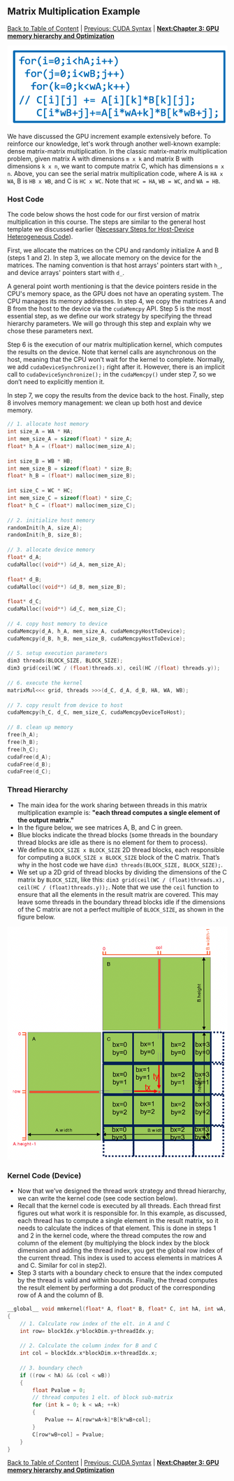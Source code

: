 ## Matrix Multiplication Example
[Back to Table of Content](../../Readme.md) | [Previous: CUDA Syntax](5.cuda_syntax.md) | **[Next:Chapter 3: GPU memory hierarchy and Optimization](../Chapter%203:%20GPU%20Memory%20Hierarchy%20and%20Optimization/1.introduction.md)**

![Matmul-img](./imgs/serial-matmul.png)

We have discussed the GPU increment example extensively before. To reinforce our knowledge, let's work through another well-known example: dense matrix-matrix multiplication. In the classic matrix-matrix multiplication problem, given matrix A with dimensions `m x k` and matrix B with dimensions `k x n`, we want to compute matrix C, which has dimensions `m x n`. Above, you can see the serial matrix multiplication code, where A is `HA x WA`, B is `HB x WB`, and C is `HC x WC`. Note that `HC = HA`, `WB = WC`, and `WA = HB`.

### Host Code

The code below shows the host code for our first version of matrix multiplication in this course. The steps are similar to the general host template we discussed earlier ([Necessary Steps for Host-Device Heterogeneous Code](4.steps_Host_Device_Code.md)).

First, we allocate the matrices on the CPU and randomly initialize A and B (steps 1 and 2). In step 3, we allocate memory on the device for the matrices. The naming convention is that host arrays' pointers start with `h_`, and device arrays' pointers start with `d_`.

A general point worth mentioning is that the device pointers reside in the CPU's memory space, as the GPU does not have an operating system. The CPU manages its memory addresses. In step 4, we copy the matrices A and B from the host to the device via the `cudaMemcpy` API. Step 5 is the most essential step, as we define our work strategy by specifying the thread hierarchy parameters. We will go through this step and explain why we chose these parameters next.

Step 6 is the execution of our matrix multiplication kernel, which computes the results on the device. Note that kernel calls are asynchronous on the host, meaning that the CPU won’t wait for the kernel to complete. Normally, we add `cudaDeviceSynchronize();` right after it. However, there is an implicit call to `cudaDeviceSynchronize();` in the `cudaMemcpy()` under step 7, so we don’t need to explicitly mention it.

In step 7, we copy the results from the device back to the host. Finally, step 8 involves memory management: we clean up both host and device memory.


```c
// 1. allocate host memory
int size_A = WA * HA; 
int mem_size_A = sizeof(float) * size_A;
float* h_A = (float*) malloc(mem_size_A);

int size_B = WB * HB; 
int mem_size_B = sizeof(float) * size_B;
float* h_B = (float*) malloc(mem_size_B);

int size_C = WC * HC; 
int mem_size_C = sizeof(float) * size_C;
float* h_C = (float*) malloc(mem_size_C);

// 2. initialize host memory
randomInit(h_A, size_A); 
randomInit(h_B, size_B);

// 3. allocate device memory
float* d_A; 
cudaMalloc((void**) &d_A, mem_size_A);

float* d_B; 
cudaMalloc((void**) &d_B, mem_size_B);

float* d_C; 
cudaMalloc((void**) &d_C, mem_size_C);

// 4. copy host memory to device
cudaMemcpy(d_A, h_A, mem_size_A, cudaMemcpyHostToDevice);
cudaMemcpy(d_B, h_B, mem_size_B, cudaMemcpyHostToDevice);

// 5. setup execution parameters
dim3 threads(BLOCK_SIZE, BLOCK_SIZE);
dim3 grid(ceil(WC / (float)threads.x), ceil(HC /(float) threads.y));

// 6. execute the kernel
matrixMul<<< grid, threads >>>(d_C, d_A, d_B, HA, WA, WB);

// 7. copy result from device to host
cudaMemcpy(h_C, d_C, mem_size_C, cudaMemcpyDeviceToHost);

// 8. clean up memory
free(h_A); 
free(h_B); 
free(h_C);
cudaFree(d_A); 
cudaFree(d_B); 
cudaFree(d_C);
```

### Thread Hierarchy

- The main idea for the work sharing between threads in this matrix multiplication example is: **"each thread computes a single element of the output matrix."**
- In the figure below, we see matrices A, B, and C in green.
- Blue blocks indicate the thread blocks (some threads in the boundary thread blocks are idle as there is no element for them to process).
- We define `BLOCK_SIZE x BLOCK_SIZE` 2D thread blocks, each responsible for computing a `BLOCK_SIZE x BLOCK_SIZE` block of the C matrix. That’s why in the host code we have `dim3 threads(BLOCK_SIZE, BLOCK_SIZE);`.
- We set up a 2D grid of thread blocks by dividing the dimensions of the C matrix by `BLOCK_SIZE`, like this: `dim3 grid(ceil(WC / (float)threads.x), ceil(HC / (float)threads.y));`. Note that we use the `ceil` function to ensure that all the elements in the result matrix are covered. This may leave some threads in the boundary thread blocks idle if the dimensions of the C matrix are not a perfect multiple of `BLOCK_SIZE`, as shown in the figure below.

![Matmul-img](./imgs/matmul-img.png)

### Kernel Code (Device)

- Now that we’ve designed the thread work strategy and thread hierarchy, we can write the kernel code (see code section below).
- Recall that the kernel code is executed by all threads. Each thread first figures out what work it is responsible for. In this example, as discussed, each thread has to compute a single element in the result matrix, so it needs to calculate the indices of that element. This is done in steps 1 and 2 in the kernel code, where the thread computes the row and column of the element (by multiplying the block index by the block dimension and adding the thread index, you get the global row index of the current thread. This index is used to access elements in matrices A and C. Similar for col in step2).
- Step 3 starts with a boundary check to ensure that the index computed by the thread is valid and within bounds. Finally, the thread computes the result element by performing a dot product of the corresponding row of A and the column of B.



```c
__global__ void mmkernel(float* A, float* B, float* C, int hA, int wA, int wB)
{
    // 1. Calculate row index of the elt. in A and C
    int row= blockIdx.y*blockDim.y+threadIdx.y;

    // 2. Calculate the column index for B and C
    int col = blockIdx.x*blockDim.x+threadIdx.x;

    // 3. boundary chech
    if ((row < hA) && (col < wB))
    { 
        float Pvalue = 0;
        // thread computes 1 elt. of block sub-matrix
        for (int k = 0; k < wA; ++k)
        { 
            Pvalue += A[row*wA+k]*B[k*wB+col]; 
        }
        C[row*wB+col] = Pvalue;
    }
}
```

[Back to Table of Content](../../Readme.md) | [Previous: CUDA Syntax](5.cuda_syntax.md) | **[Next:Chapter 3: GPU memory hierarchy and Optimization](../Chapter%203:%20GPU%20Memory%20Hierarchy%20and%20Optimization/1.introduction.md)**
